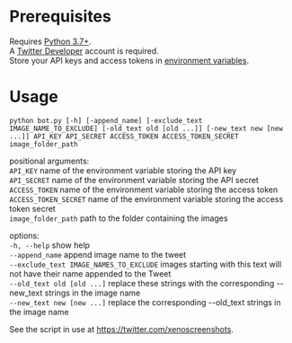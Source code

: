 # Prerequisites
Requires [Python 3.7+](https://www.python.org/downloads/).  
A [Twitter Developer](https://developer.twitter.com) account is required.  
Store your API keys and access tokens in [environment variables](https://en.wikipedia.org/wiki/Environment_variable?&useskin=vector).  

# Usage
`python bot.py [-h] [-append_name] [-exclude_text IMAGE_NAME_TO_EXCLUDE] [-old_text old [old ...]] [-new_text new [new ...]] API_KEY API_SECRET ACCESS_TOKEN ACCESS_TOKEN_SECRET image_folder_path`

positional arguments:  
  `API_KEY`               name of the environment variable storing the API key  
  `API_SECRET`            name of the environment variable storing the API secret  
  `ACCESS_TOKEN`          name of the environment variable storing the access token  
  `ACCESS_TOKEN_SECRET`   name of the environment variable storing the access token secret  
  `image_folder_path`     path to the folder containing the images  

options:  
  `-h, --help`                                show help  
  `--append_name`                             append image name to the tweet  
  `--exclude_text IMAGE_NAMES_TO_EXCLUDE`     images starting with this text will not have their name appended to the Tweet  
  `--old_text old [old ...]`                  replace these strings with the corresponding --new_text strings in the image name  
  `--new_text new [new ...]`                  replace the corresponding --old_text strings in the image name  

See the script in use at https://twitter.com/xenoscreenshots.
